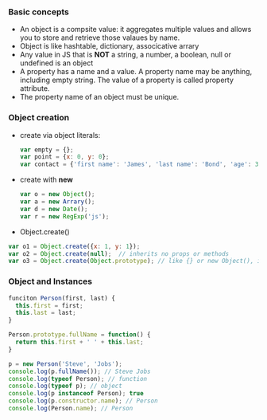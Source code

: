 ### Basic concepts
* An object is a compsite value: it aggregates multiple values and allows you to store and retrieve those valaues by name.
* Object is like hashtable, dictionary, associcative arrary
* Any value in JS that is **NOT** a string, a number, a boolean, null or undefined is an object
* A property has a name and a value. A property name may be anything, including empty string. The value of a property is called property attribute.
* The property name of an object must be unique.

### Object creation
* create via object literals: 
  ``` javascript
  var empty = {};
  var point = {x: 0, y: 0};
  var contact = {'first name': 'James', 'last name': 'Bond', 'age': 30, 'nationality': 'British'};
  ```
* create with **new**
  ``` javascript
  var o = new Object();
  var a = new Arrary();
  var d = new Date();
  var r = new RegExp('js');
  ```
 * Object.create()
 ``` javascript
 var o1 = Object.create({x: 1, y: 1});
 var o2 = Object.create(null);  // inherits no props or methods
 var o3 = Object.create(Object.prototype); // like {} or new Object(), it's an empty object
 ```

### Object and Instances
``` javascript
funciton Person(first, last) {
  this.first = first;
  this.last = last;
}

Person.prototype.fullName = function() {
  return this.first + ' ' + this.last;
}

p = new Person('Steve', 'Jobs');
console.log(p.fullName()); // Steve Jobs
console.log(typeof Person); // function
console.log(typeof p); // object
console.log(p instanceof Person); true
console.log(p.constructor.name); // Person
console.log(Person.name); // Person
```
